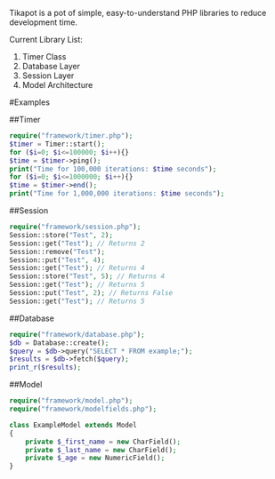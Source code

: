 Tikapot is a pot of simple, easy-to-understand PHP libraries to reduce development time.

Current Library List:
1. Timer Class
2. Database Layer
3. Session Layer
4. Model Architecture


#Examples

##Timer
```php
require("framework/timer.php");
$timer = Timer::start();
for ($i=0; $i<=100000; $i++){}
$time = $timer->ping();
print("Time for 100,000 iterations: $time seconds");
for ($i=0; $i<=1000000; $i++){}
$time = $timer->end();
print("Time for 1,000,000 iterations: $time seconds");
```

##Session
```php
require("framework/session.php");
Session::store("Test", 2);
Session::get("Test"); // Returns 2
Session::remove("Test");
Session::put("Test", 4);
Session::get("Test"); // Returns 4
Session::store("Test", 5); // Returns 4
Session::get("Test"); // Returns 5
Session::put("Test", 2); // Returns False
Session::get("Test"); // Returns 5
```

##Database
```php
require("framework/database.php");
$db = Database::create();
$query = $db->query("SELECT * FROM example;");
$results = $db->fetch($query);
print_r($results);
```

##Model
```php
require("framework/model.php");
require("framework/modelfields.php");

class ExampleModel extends Model
{
	private $_first_name = new CharField();
	private $_last_name = new CharField();
	private $_age = new NumericField();
}
```

